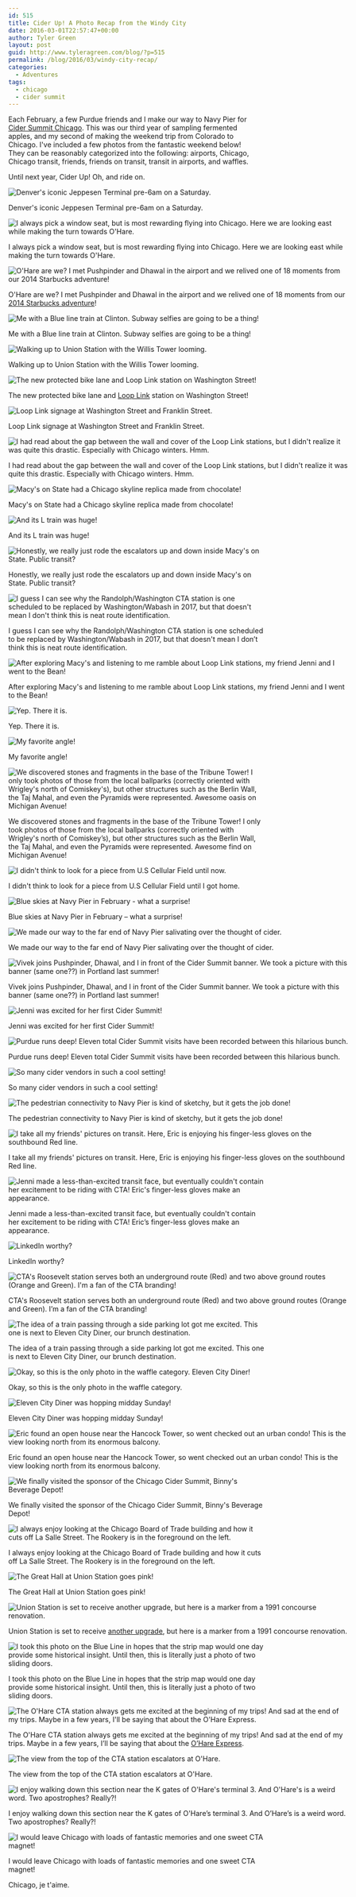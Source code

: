 ```yaml
---
id: 515
title: Cider Up! A Photo Recap from the Windy City
date: 2016-03-01T22:57:47+00:00
author: Tyler Green
layout: post
guid: http://www.tyleragreen.com/blog/?p=515
permalink: /blog/2016/03/windy-city-recap/
categories:
  - Adventures
tags:
  - chicago
  - cider summit
---
```

Each February, a few Purdue friends and I make our way to Navy Pier for <a href="http://www.cidersummitnw.com/chicagoeventinfo.html" target="_blank">Cider Summit Chicago</a>. This was our third year of sampling fermented apples, and my second of making the weekend trip from Colorado to Chicago. I've included a few photos from the fantastic weekend below! They can be reasonably categorized into the following: airports, Chicago, Chicago transit, friends, friends on transit, transit in airports, and waffles.

Until next year, Cider Up! Oh, and ride on.

<div style="width: 686px" class="wp-caption aligncenter">
  <img src="http://i1.wp.com/www.tyleragreen.com/blog_files/2016-03-windy-city-recap/2.jpg?resize=676%2C507" alt="Denver's iconic Jeppesen Terminal pre-6am on a Saturday." data-recalc-dims="1" />
  
  <p class="wp-caption-text">
    Denver's iconic Jeppesen Terminal pre-6am on a Saturday.
  </p>
</div>

<div style="width: 686px" class="wp-caption aligncenter">
  <img src="http://i2.wp.com/www.tyleragreen.com/blog_files/2016-03-windy-city-recap/3.jpg?resize=676%2C676" alt="I always pick a window seat, but is most rewarding flying into Chicago. Here we are looking east while making the turn towards O'Hare." data-recalc-dims="1" />
  
  <p class="wp-caption-text">
    I always pick a window seat, but is most rewarding flying into Chicago. Here we are looking east while making the turn towards O'Hare.
  </p>
</div>

<div style="width: 686px" class="wp-caption aligncenter">
  <img src="http://i0.wp.com/www.tyleragreen.com/blog_files/2016-03-windy-city-recap/4.jpg?resize=676%2C507" alt="O'Hare are we? I met Pushpinder and Dhawal in the airport and we relived one of 18 moments from our 2014 Starbucks adventure!" data-recalc-dims="1" />
  
  <p class="wp-caption-text">
    O'Hare are we? I met Pushpinder and Dhawal in the airport and we relived one of 18 moments from our <a style="display: inline;" href="http://www.tyleragreen.com/blog/2015/11/18-starbucks-in-a-quarter-square-mile-a-wednesday-afternoon-in-the-loop/" target="_blank">2014 Starbucks adventure</a>!
  </p>
</div>

<div style="width: 686px" class="wp-caption aligncenter">
  <img src="http://i2.wp.com/www.tyleragreen.com/blog_files/2016-03-windy-city-recap/5.jpg?resize=676%2C507" alt="Me with a Blue line train at Clinton. Subway selfies are going to be a thing!" data-recalc-dims="1" />
  
  <p class="wp-caption-text">
    Me with a Blue line train at Clinton. Subway selfies are going to be a thing!
  </p>
</div>

<div style="width: 686px" class="wp-caption aligncenter">
  <img src="http://i0.wp.com/www.tyleragreen.com/blog_files/2016-03-windy-city-recap/6.jpg?resize=676%2C507" alt="Walking up to Union Station with the Willis Tower looming." data-recalc-dims="1" />
  
  <p class="wp-caption-text">
    Walking up to Union Station with the Willis Tower looming.
  </p>
</div>

<div style="width: 686px" class="wp-caption aligncenter">
  <img src="http://i1.wp.com/www.tyleragreen.com/blog_files/2016-03-windy-city-recap/7.jpg?resize=676%2C507" alt="The new protected bike lane and Loop Link station on Washington Street!" data-recalc-dims="1" />
  
  <p class="wp-caption-text">
    The new protected bike lane and <a style="display: inline;" href="http://brtchicago.com/" target="_blank">Loop Link</a> station on Washington Street!
  </p>
</div>

<div style="width: 686px" class="wp-caption aligncenter">
  <img src="http://i1.wp.com/www.tyleragreen.com/blog_files/2016-03-windy-city-recap/8.jpg?resize=676%2C507" alt="Loop Link signage at Washington Street and Franklin Street." data-recalc-dims="1" />
  
  <p class="wp-caption-text">
    Loop Link signage at Washington Street and Franklin Street.
  </p>
</div>

<div style="width: 686px" class="wp-caption aligncenter">
  <img src="http://i0.wp.com/www.tyleragreen.com/blog_files/2016-03-windy-city-recap/9.jpg?resize=676%2C507" alt="I had read about the gap between the wall and cover of the Loop Link stations, but I didn't realize it was quite this drastic. Especially with Chicago winters. Hmm." data-recalc-dims="1" />
  
  <p class="wp-caption-text">
    I had read about the gap between the wall and cover of the Loop Link stations, but I didn't realize it was quite this drastic. Especially with Chicago winters. Hmm.
  </p>
</div>

<div style="width: 517px" class="wp-caption aligncenter">
  <img src="http://i1.wp.com/www.tyleragreen.com/blog_files/2016-03-windy-city-recap/10.jpg?resize=507%2C676" alt="Macy's on State had a Chicago skyline replica made from chocolate!" data-recalc-dims="1" />
  
  <p class="wp-caption-text">
    Macy's on State had a Chicago skyline replica made from chocolate!
  </p>
</div>

<div style="width: 686px" class="wp-caption aligncenter">
  <img src="http://i2.wp.com/www.tyleragreen.com/blog_files/2016-03-windy-city-recap/11.jpg?resize=676%2C507" alt="And its L train was huge!" data-recalc-dims="1" />
  
  <p class="wp-caption-text">
    And its L train was huge!
  </p>
</div>

<div style="width: 517px" class="wp-caption aligncenter">
  <img src="http://i0.wp.com/www.tyleragreen.com/blog_files/2016-03-windy-city-recap/12.jpg?resize=507%2C676" alt="Honestly, we really just rode the escalators up and down inside Macy's on State. Public transit?" data-recalc-dims="1" />
  
  <p class="wp-caption-text">
    Honestly, we really just rode the escalators up and down inside Macy's on State. Public transit?
  </p>
</div>

<div style="width: 517px" class="wp-caption aligncenter">
  <img src="http://i1.wp.com/www.tyleragreen.com/blog_files/2016-03-windy-city-recap/13.jpg?resize=507%2C676" alt="I guess I can see why the Randolph/Washington CTA station is one scheduled to be replaced by Washington/Wabash in 2017, but that doesn't mean I don't think this is neat route identification." data-recalc-dims="1" />
  
  <p class="wp-caption-text">
    I guess I can see why the Randolph/Washington CTA station is one scheduled to be replaced by Washington/Wabash in 2017, but that doesn't mean I don&#8217;t think this is neat route identification.
  </p>
</div>

<div style="width: 686px" class="wp-caption aligncenter">
  <img src="http://i2.wp.com/www.tyleragreen.com/blog_files/2016-03-windy-city-recap/14.jpg?resize=676%2C676" alt="After exploring Macy's and listening to me ramble about Loop Link stations, my friend Jenni and I went to the Bean!" data-recalc-dims="1" />
  
  <p class="wp-caption-text">
    After exploring Macy's and listening to me ramble about Loop Link stations, my friend Jenni and I went to the Bean!
  </p>
</div>

<div style="width: 686px" class="wp-caption aligncenter">
  <img src="http://i1.wp.com/www.tyleragreen.com/blog_files/2016-03-windy-city-recap/15.jpg?resize=676%2C507" alt="Yep. There it is." data-recalc-dims="1" />
  
  <p class="wp-caption-text">
    Yep. There it is.
  </p>
</div>

<div style="width: 686px" class="wp-caption aligncenter">
  <img src="http://i2.wp.com/www.tyleragreen.com/blog_files/2016-03-windy-city-recap/16.jpg?resize=676%2C507" alt="My favorite angle!" data-recalc-dims="1" />
  
  <p class="wp-caption-text">
    My favorite angle!
  </p>
</div>

<div style="width: 517px" class="wp-caption aligncenter">
  <img src="http://i0.wp.com/www.tyleragreen.com/blog_files/2016-03-windy-city-recap/17.jpg?resize=507%2C676" alt="We discovered stones and fragments in the base of the Tribune Tower! I only took photos of those from the local ballparks (correctly oriented with Wrigley's north of Comiskey's), but other structures such as the Berlin Wall, the Taj Mahal, and even the Pyramids were represented. Awesome oasis on Michigan Avenue!" data-recalc-dims="1" />
  
  <p class="wp-caption-text">
    We discovered stones and fragments in the base of the Tribune Tower! I only took photos of those from the local ballparks (correctly oriented with Wrigley's north of Comiskey&#8217;s), but other structures such as the Berlin Wall, the Taj Mahal, and even the Pyramids were represented. Awesome find on Michigan Avenue!
  </p>
</div>

<div style="width: 517px" class="wp-caption aligncenter">
  <img src="http://i0.wp.com/www.tyleragreen.com/blog_files/2016-03-windy-city-recap/18.jpg?resize=507%2C676" alt="I didn't think to look for a piece from U.S Cellular Field until now." data-recalc-dims="1" />
  
  <p class="wp-caption-text">
    I didn't think to look for a piece from U.S Cellular Field until I got home.
  </p>
</div>

<div style="width: 686px" class="wp-caption aligncenter">
  <img src="http://i0.wp.com/www.tyleragreen.com/blog_files/2016-03-windy-city-recap/19.jpg?resize=676%2C507" alt="Blue skies at Navy Pier in February - what a surprise!" data-recalc-dims="1" />
  
  <p class="wp-caption-text">
    Blue skies at Navy Pier in February &#8211; what a surprise!
  </p>
</div>

<div style="width: 686px" class="wp-caption aligncenter">
  <img src="http://i1.wp.com/www.tyleragreen.com/blog_files/2016-03-windy-city-recap/20.jpg?resize=676%2C507" alt="We made our way to the far end of Navy Pier salivating over the thought of cider." data-recalc-dims="1" />
  
  <p class="wp-caption-text">
    We made our way to the far end of Navy Pier salivating over the thought of cider.
  </p>
</div>

<div style="width: 686px" class="wp-caption aligncenter">
  <img src="http://i1.wp.com/www.tyleragreen.com/blog_files/2016-03-windy-city-recap/21.jpg?resize=676%2C507" alt="Vivek joins Pushpinder, Dhawal, and I in front of the Cider Summit banner. We took a picture with this banner (same one??) in Portland last summer!" data-recalc-dims="1" />
  
  <p class="wp-caption-text">
    Vivek joins Pushpinder, Dhawal, and I in front of the Cider Summit banner. We took a picture with this banner (same one??) in Portland last summer!
  </p>
</div>

<div style="width: 686px" class="wp-caption aligncenter">
  <img src="http://i2.wp.com/www.tyleragreen.com/blog_files/2016-03-windy-city-recap/22.jpg?resize=676%2C507" alt="Jenni was excited for her first Cider Summit!" data-recalc-dims="1" />
  
  <p class="wp-caption-text">
    Jenni was excited for her first Cider Summit!
  </p>
</div>

<div style="width: 686px" class="wp-caption aligncenter">
  <img src="http://i0.wp.com/www.tyleragreen.com/blog_files/2016-03-windy-city-recap/23.jpg?resize=676%2C676" alt="Purdue runs deep! Eleven total Cider Summit visits have been recorded between this hilarious bunch." data-recalc-dims="1" />
  
  <p class="wp-caption-text">
    Purdue runs deep! Eleven total Cider Summit visits have been recorded between this hilarious bunch.
  </p>
</div>

<div style="width: 686px" class="wp-caption aligncenter">
  <img src="http://i2.wp.com/www.tyleragreen.com/blog_files/2016-03-windy-city-recap/24.jpg?resize=676%2C507" alt="So many cider vendors in such a cool setting!" data-recalc-dims="1" />
  
  <p class="wp-caption-text">
    So many cider vendors in such a cool setting!
  </p>
</div>

<div style="width: 686px" class="wp-caption aligncenter">
  <img src="http://i0.wp.com/www.tyleragreen.com/blog_files/2016-03-windy-city-recap/25.jpg?resize=676%2C507" alt="The pedestrian connectivity to Navy Pier is kind of sketchy, but it gets the job done!" data-recalc-dims="1" />
  
  <p class="wp-caption-text">
    The pedestrian connectivity to Navy Pier is kind of sketchy, but it gets the job done!
  </p>
</div>

<div style="width: 686px" class="wp-caption aligncenter">
  <img src="http://i1.wp.com/www.tyleragreen.com/blog_files/2016-03-windy-city-recap/26.jpg?resize=676%2C507" alt="I take all my friends' pictures on transit. Here, Eric is enjoying his finger-less gloves on the southbound Red line." data-recalc-dims="1" />
  
  <p class="wp-caption-text">
    I take all my friends' pictures on transit. Here, Eric is enjoying his finger-less gloves on the southbound Red line.
  </p>
</div>

<div style="width: 517px" class="wp-caption aligncenter">
  <img src="http://i0.wp.com/www.tyleragreen.com/blog_files/2016-03-windy-city-recap/27.jpg?resize=507%2C676" alt="Jenni made a less-than-excited transit face, but eventually couldn't contain her excitement to be riding with CTA! Eric's finger-less gloves make an appearance." data-recalc-dims="1" />
  
  <p class="wp-caption-text">
    Jenni made a less-than-excited transit face, but eventually couldn't contain her excitement to be riding with CTA! Eric&#8217;s finger-less gloves make an appearance.
  </p>
</div>

<div style="width: 517px" class="wp-caption aligncenter">
  <img src="http://i0.wp.com/www.tyleragreen.com/blog_files/2016-03-windy-city-recap/28.jpg?resize=507%2C676" alt="LinkedIn worthy?" data-recalc-dims="1" />
  
  <p class="wp-caption-text">
    LinkedIn worthy?
  </p>
</div>

<div style="width: 686px" class="wp-caption aligncenter">
  <img src="http://i2.wp.com/www.tyleragreen.com/blog_files/2016-03-windy-city-recap/29.jpg?resize=676%2C507" alt="CTA's Roosevelt station serves both an underground route (Red) and two above ground routes (Orange and Green). I'm a fan of the CTA branding!" data-recalc-dims="1" />
  
  <p class="wp-caption-text">
    CTA's Roosevelt station serves both an underground route (Red) and two above ground routes (Orange and Green). I&#8217;m a fan of the CTA branding!
  </p>
</div>

<div style="width: 517px" class="wp-caption aligncenter">
  <img src="http://i2.wp.com/www.tyleragreen.com/blog_files/2016-03-windy-city-recap/30.jpg?resize=507%2C676" alt="The idea of a train passing through a side parking lot got me excited. This one is next to Eleven City Diner, our brunch destination." data-recalc-dims="1" />
  
  <p class="wp-caption-text">
    The idea of a train passing through a side parking lot got me excited. This one is next to Eleven City Diner, our brunch destination.
  </p>
</div>

<div style="width: 686px" class="wp-caption aligncenter">
  <img src="http://i0.wp.com/www.tyleragreen.com/blog_files/2016-03-windy-city-recap/31.jpg?resize=676%2C507" alt="Okay, so this is the only photo in the waffle category. Eleven City Diner!" data-recalc-dims="1" />
  
  <p class="wp-caption-text">
    Okay, so this is the only photo in the waffle category.
  </p>
</div>

<div style="width: 686px" class="wp-caption aligncenter">
  <img src="http://i2.wp.com/www.tyleragreen.com/blog_files/2016-03-windy-city-recap/32.jpg?resize=676%2C507" alt="Eleven City Diner was hopping midday Sunday!" data-recalc-dims="1" />
  
  <p class="wp-caption-text">
    Eleven City Diner was hopping midday Sunday!
  </p>
</div>

<div style="width: 686px" class="wp-caption aligncenter">
  <img src="http://i1.wp.com/www.tyleragreen.com/blog_files/2016-03-windy-city-recap/33.jpg?resize=676%2C507" alt="Eric found an open house near the Hancock Tower, so went checked out an urban condo! This is the view looking north from its enormous balcony." data-recalc-dims="1" />
  
  <p class="wp-caption-text">
    Eric found an open house near the Hancock Tower, so went checked out an urban condo! This is the view looking north from its enormous balcony.
  </p>
</div>

<div style="width: 517px" class="wp-caption aligncenter">
  <img src="http://i2.wp.com/www.tyleragreen.com/blog_files/2016-03-windy-city-recap/34.jpg?resize=507%2C676" alt="We finally visited the sponsor of the Chicago Cider Summit, Binny's Beverage Depot!" data-recalc-dims="1" />
  
  <p class="wp-caption-text">
    We finally visited the sponsor of the Chicago Cider Summit, Binny's Beverage Depot!
  </p>
</div>

<div style="width: 517px" class="wp-caption aligncenter">
  <img src="http://i1.wp.com/www.tyleragreen.com/blog_files/2016-03-windy-city-recap/35.jpg?resize=507%2C676" alt="I always enjoy looking at the Chicago Board of Trade building and how it cuts off La Salle Street. The Rookery is in the foreground on the left." data-recalc-dims="1" />
  
  <p class="wp-caption-text">
    I always enjoy looking at the Chicago Board of Trade building and how it cuts off La Salle Street. The Rookery is in the foreground on the left.
  </p>
</div>

<div style="width: 686px" class="wp-caption aligncenter">
  <img src="http://i2.wp.com/www.tyleragreen.com/blog_files/2016-03-windy-city-recap/36.jpg?resize=676%2C507" alt="The Great Hall at Union Station goes pink!" data-recalc-dims="1" />
  
  <p class="wp-caption-text">
    The Great Hall at Union Station goes pink!
  </p>
</div>

<div style="width: 686px" class="wp-caption aligncenter">
  <img src="http://i1.wp.com/www.tyleragreen.com/blog_files/2016-03-windy-city-recap/37.jpg?resize=676%2C507" alt="Union Station is set to receive another upgrade, but here is a marker from a 1991 concourse renovation." data-recalc-dims="1" />
  
  <p class="wp-caption-text">
    Union Station is set to receive <a style="display: inline;" href="http://www.unionstationmp.com/" target="_blank">another upgrade</a>, but here is a marker from a 1991 concourse renovation.
  </p>
</div>

<div style="width: 517px" class="wp-caption aligncenter">
  <img src="http://i1.wp.com/www.tyleragreen.com/blog_files/2016-03-windy-city-recap/38.jpg?resize=507%2C676" alt="I took this photo on the Blue Line in hopes that the strip map would one day provide some historical insight. Until then, this is literally just a photo of two sliding doors." data-recalc-dims="1" />
  
  <p class="wp-caption-text">
    I took this photo on the Blue Line in hopes that the strip map would one day provide some historical insight. Until then, this is literally just a photo of two sliding doors.
  </p>
</div>

<div style="width: 686px" class="wp-caption aligncenter">
  <img src="http://i0.wp.com/www.tyleragreen.com/blog_files/2016-03-windy-city-recap/39.jpg?resize=676%2C507" alt="The O'Hare CTA station always gets me excited at the beginning of my trips! And sad at the end of my trips. Maybe in a few years, I'll be saying that about the O'Hare Express." data-recalc-dims="1" />
  
  <p class="wp-caption-text">
    The O'Hare CTA station always gets me excited at the beginning of my trips! And sad at the end of my trips. Maybe in a few years, I&#8217;ll be saying that about the <a style="display: inline;" href="http://www.chicagoreader.com/chicago/ohare-express-train-plan-crossrail-solution/Content?oid=21215854" target="_blank">O&#8217;Hare Express</a>.
  </p>
</div>

<div style="width: 686px" class="wp-caption aligncenter">
  <img src="http://i2.wp.com/www.tyleragreen.com/blog_files/2016-03-windy-city-recap/40.jpg?resize=676%2C507" alt="The view from the top of the CTA station escalators at O'Hare." data-recalc-dims="1" />
  
  <p class="wp-caption-text">
    The view from the top of the CTA station escalators at O'Hare.
  </p>
</div>

<div style="width: 686px" class="wp-caption aligncenter">
  <img src="http://i0.wp.com/www.tyleragreen.com/blog_files/2016-03-windy-city-recap/41.jpg?resize=676%2C507" alt="I enjoy walking down this section near the K gates of O'Hare's terminal 3. And O'Hare's is a weird word. Two apostrophes? Really?!" data-recalc-dims="1" />
  
  <p class="wp-caption-text">
    I enjoy walking down this section near the K gates of O'Hare&#8217;s terminal 3. And O&#8217;Hare&#8217;s is a weird word. Two apostrophes? Really?!
  </p>
</div>

<div style="width: 517px" class="wp-caption aligncenter">
  <img src="http://i1.wp.com/www.tyleragreen.com/blog_files/2016-03-windy-city-recap/42.jpg?resize=507%2C676" alt="I would leave Chicago with loads of fantastic memories and one sweet CTA magnet!" data-recalc-dims="1" />
  
  <p class="wp-caption-text">
    I would leave Chicago with loads of fantastic memories and one sweet CTA magnet!
  </p>
</div>

Chicago, je t'aime.
